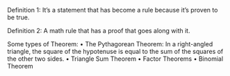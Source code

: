 Definition 1: It’s a statement that has become a rule because it’s proven to be true.

Definition 2: A math rule that has a proof that goes along with it.

Some types of Theorem:
•	The Pythagorean Theorem: In a right-angled triangle, the square of the hypotenuse is equal to the sum of the squares of the other two sides.
•	Triangle Sum Theorem
•	Factor Theorems
•	Binomial Theorem
